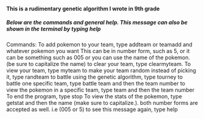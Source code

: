 #### This is a rudimentary genetic algorithm I wrote in 9th grade
##### Below are the commands and general help. This message can also be shown in the terminal by typing help



Commands:
To add pokemon to your team, type addteam or teamadd and whatever pokemon you want
This can be in number form, such as 5, or it can be something such as 005
or you can use the name of the pokemon. (be sure to capitalize the name)
to clear your team, type clearmyteam. To view your team, type myteam
to make your team random instead of picking it, type randteam
to battle using the genetic algorithm, type tourney
to battle one specific team, type battle team and then the team number
to view the pokemon in a specific team, type team and then the team number
To end the program, type stop
To view the stats of the pokemon, type getstat and then the name
(make sure to capitalize.). both number forms are accepted as well. i.e (005 or 5)
to see this message again, type help

